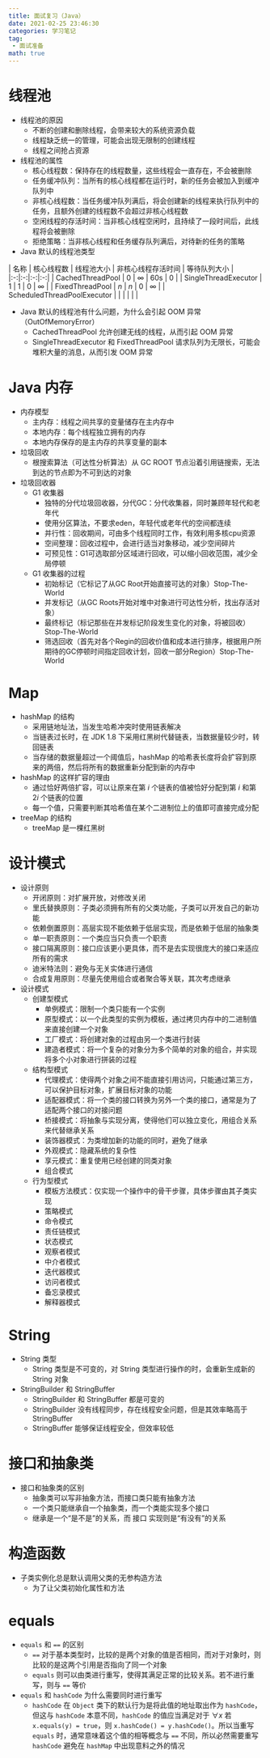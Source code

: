 ```yaml
---
title: 面试复习（Java）
date: 2021-02-25 23:46:30
categories: 学习笔记
tag:
 - 面试准备
math: true
---
```


# 线程池
 - 线程池的原因
     * 不断的创建和删除线程，会带来较大的系统资源负载
     * 线程缺乏统一的管理，可能会出现无限制的创建线程
     * 线程之间抢占资源
 - 线程池的属性
     * 核心线程数：保持存在的线程数量，这些线程会一直存在，不会被删除
     * 任务缓冲队列：当所有的核心线程都在运行时，新的任务会被加入到缓冲队列中
     * 非核心线程数：当任务缓冲队列满后，将会创建新的线程来执行队列中的任务，且额外创建的线程数不会超过非核心线程数
     * 空闲线程的存活时间：当非核心线程空闲时，且持续了一段时间后，此线程将会被删除
     * 拒绝策略：当非核心线程和任务缓存队列满后，对待新的任务的策略
 - Java 默认的线程池类型

| 名称 | 核心线程数 | 线程池大小 | 非核心线程存活时间 | 等待队列大小 |
|:-:|:-:|:-:|:-:|
| CachedThreadPool | 0 | $\infty$ | 60s | 0 |
| SingleThreadExecutor | 1 | 1 | 0 | $\infty$ |
| FixedThreadPool | $n$ | $n$ | 0 | $\infty$ |
| ScheduledThreadPoolExecutor | | | | | |

 - Java 默认的线程池有什么问题，为什么会引起 OOM 异常（OutOfMemoryError）
     * CachedThreadPool 允许创建无线的线程，从而引起 OOM 异常
     * SingleThreadExecutor 和 FixedThreadPool 请求队列为无限长，可能会堆积大量的消息，从而引发 OOM 异常

# Java 内存
 - 内存模型
     * 主内存：线程之间共享的变量储存在主内存中
     * 本地内存：每个线程独立拥有的内存
     * 本地内存保存的是主内存的共享变量的副本
 - 垃圾回收
     * 根搜索算法（可达性分析算法）从 GC ROOT 节点沿着引用链搜索，无法到达的节点即为不可到达的对象
 - 垃圾回收器
     * G1 收集器
         + 独特的分代垃圾回收器，分代GC：分代收集器，同时兼顾年轻代和老年代
         + 使用分区算法，不要求eden，年轻代或老年代的空间都连续
         + 并行性：回收期间，可由多个线程同时工作，有效利用多核cpu资源
         + 空间整理：回收过程中，会进行适当对象移动，减少空间碎片
         + 可预见性：G1可选取部分区域进行回收，可以缩小回收范围，减少全局停顿
     * G1 收集器的过程
         + 初始标记（它标记了从GC Root开始直接可达的对象）Stop-The-World
         + 并发标记（从GC Roots开始对堆中对象进行可达性分析，找出存活对象）
         + 最终标记（标记那些在并发标记阶段发生变化的对象，将被回收）Stop-The-World
         + 筛选回收（首先对各个Regin的回收价值和成本进行排序，根据用户所期待的GC停顿时间指定回收计划，回收一部分Region）Stop-The-World

# Map
 - hashMap 的结构
     * 采用链地址法，当发生哈希冲突时使用链表解决
     * 当链表过长时，在 JDK 1.8 下采用红黑树代替链表，当数据量较少时，转回链表
     * 当存储的数据量超过一个阈值后，hashMap 的哈希表长度将会扩容到原来的两倍，然后将所有的数据重新分配到新的内存中
 - hashMap 的这样扩容的理由
     * 通过恰好两倍扩容，可以让原来在第 $i$ 个链表的值被恰好分配到第 $i$ 和第 $2i$ 个链表的位置
     * 每一个值，只需要判断其哈希值在某个二进制位上的值即可直接完成分配
 - treeMap 的结构
     * treeMap 是一棵红黑树

# 设计模式
 - 设计原则
     * 开闭原则：对扩展开放，对修改关闭
     * 里氏替换原则：子类必须拥有所有的父类功能，子类可以开发自己的新功能
     * 依赖倒置原则：高层实现不能依赖于低层实现，而是依赖于低层的抽象类
     * 单一职责原则：一个类应当只负责一个职责
     * 接口隔离原则：接口应该更小更具体，而不是去实现很庞大的接口来适应所有的需求
     * 迪米特法则：避免与无关实体进行通信
     * 合成复用原则：尽量先使用组合或者聚合等关联，其次考虑继承
 - 设计模式
     * 创建型模式
         + 单例模式：限制一个类只能有一个实例
         + 原型模式：以一个此类型的实例为模板，通过拷贝内存中的二进制值来直接创建一个对象
         + 工厂模式：将创建对象的过程由另一个类进行封装
         + 建造者模式：将一个复杂的对象分为多个简单的对象的组合，并实现将多个小对象进行拼装的过程
     * 结构型模式
         + 代理模式：使得两个对象之间不能直接引用访问，只能通过第三方，可以保护目标对象，扩展目标对象的功能
         + 适配器模式：将一个类的接口转换为另外一个类的接口，通常是为了适配两个接口的对接问题
         + 桥接模式：将抽象与实现分离，使得他们可以独立变化，用组合关系来代替继承关系
         + 装饰器模式：为类增加新的功能的同时，避免了继承
         + 外观模式：隐藏系统的复杂性
         + 享元模式：重复使用已经创建的同类对象
         + 组合模式
     * 行为型模式
         + 模板方法模式：仅实现一个操作中的骨干步骤，具体步骤由其子类实现
         + 策略模式
         + 命令模式
         + 责任链模式
         + 状态模式
         + 观察者模式
         + 中介者模式
         + 迭代器模式
         + 访问者模式
         + 备忘录模式
         + 解释器模式

# String
 - String 类型
     * String 类型是不可变的，对 String 类型进行操作的时，会重新生成新的 String 对象
 - StringBuilder 和 StringBuffer
     * StringBuilder 和 StringBuffer 都是可变的
     * StringBuilder 没有线程同步，存在线程安全问题，但是其效率略高于 StringBuffer
     * StringBuffer 能够保证线程安全，但效率较低

# 接口和抽象类
 - 接口和抽象类的区别
     * 抽象类可以写非抽象方法，而接口类只能有抽象方法
     * 一个类只能继承自一个抽象类，而一个类能实现多个接口
     * 继承是一个“是不是”的关系，而 接口 实现则是“有没有”的关系

# 构造函数
 - 子类实例化总是默认调用父类的无参构造方法
     * 为了让父类初始化属性和方法

# equals
 - `equals` 和 `==` 的区别
     * `==` 对于基本类型时，比较的是两个对象的值是否相同，而对于对象时，则比较的是这两个引用是否指向了同一个对象
     * `equals` 则可以由类进行重写，使得其满足正常的比较关系。若不进行重写，则与 `==` 等价
 - `equals` 和 `hashCode` 为什么需要同时进行重写
     * `hashCode` 在 `Object` 类下的默认行为是将此值的地址取出作为 `hashCode`，但这与 `hashCode` 本意不同，`hashCode` 的值应当满足对于 $\forall x$ 若 `x.equals(y) = true`，则 `x.hashCode() = y.hashCode()`。所以当重写 `equals` 时，通常意味着这个值的相等概念与 `==` 不同，所以必然需要重写 `hashCode` 避免在 `hashMap` 中出现意料之外的情况
